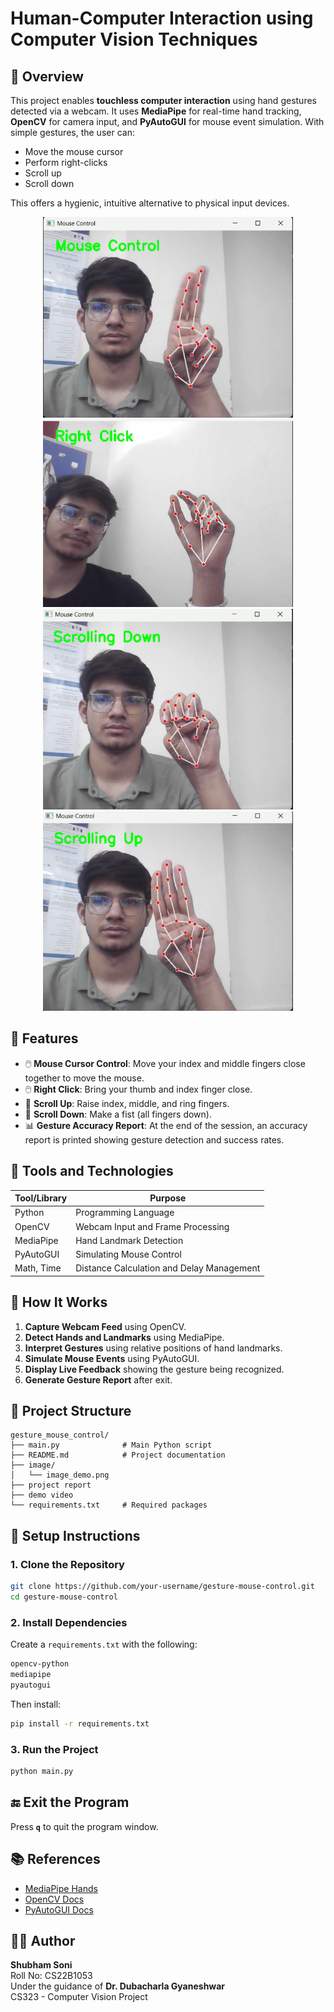 # Human-Computer Interaction using Computer Vision Techniques

## 📌 Overview

This project enables **touchless computer interaction** using hand gestures detected via a webcam. It uses **MediaPipe** for real-time hand tracking, **OpenCV** for camera input, and **PyAutoGUI** for mouse event simulation. With simple gestures, the user can:

- Move the mouse cursor
- Perform right-clicks
- Scroll up
- Scroll down

This offers a hygienic, intuitive alternative to physical input devices.

<p align="center">
  <img src="image/mouse_movement.png" width="400"/>
  <img src="image/right_click.png" width="400"/>
  <img src="image/scroll_down.png" width="400"/>
  <img src="image/scroll_up.png" width="400"/>
</p>

## 🧠 Features

- 🖱️ **Mouse Cursor Control**: Move your index and middle fingers close together to move the mouse.
- 🖱️ **Right Click**: Bring your thumb and index finger close.
- 🔼 **Scroll Up**: Raise index, middle, and ring fingers.
- 🔽 **Scroll Down**: Make a fist (all fingers down).
- 📊 **Gesture Accuracy Report**: At the end of the session, an accuracy report is printed showing gesture detection and success rates.

## 🧰 Tools and Technologies

| Tool/Library | Purpose |
|--------------|---------|
| Python       | Programming Language |
| OpenCV       | Webcam Input and Frame Processing |
| MediaPipe    | Hand Landmark Detection |
| PyAutoGUI    | Simulating Mouse Control |
| Math, Time   | Distance Calculation and Delay Management |

## 🚀 How It Works

1. **Capture Webcam Feed** using OpenCV.
2. **Detect Hands and Landmarks** using MediaPipe.
3. **Interpret Gestures** using relative positions of hand landmarks.
4. **Simulate Mouse Events** using PyAutoGUI.
5. **Display Live Feedback** showing the gesture being recognized.
6. **Generate Gesture Report** after exit.

## 📂 Project Structure

```
gesture_mouse_control/
├── main.py              # Main Python script
├── README.md            # Project documentation
├── image/
│   └── image_demo.png    
├── project report
├── demo video
└── requirements.txt     # Required packages
```

## 🔧 Setup Instructions

### 1. Clone the Repository
```bash
git clone https://github.com/your-username/gesture-mouse-control.git
cd gesture-mouse-control
```

### 2. Install Dependencies
Create a `requirements.txt` with the following:
```txt
opencv-python
mediapipe
pyautogui
```
Then install:
```bash
pip install -r requirements.txt
```

### 3. Run the Project
```bash
python main.py
```

## 🔚 Exit the Program
Press **`q`** to quit the program window.

## 📚 References

- [MediaPipe Hands](https://mediapipe.readthedocs.io/en/latest/solutions/hands.html)
- [OpenCV Docs](https://docs.opencv.org/4.x/index.html)
- [PyAutoGUI Docs](https://pyautogui.readthedocs.io/en/latest/)

## 👨‍💻 Author

**Shubham Soni**  
Roll No: CS22B1053  
Under the guidance of **Dr. Dubacharla Gyaneshwar**  
CS323 - Computer Vision Project
